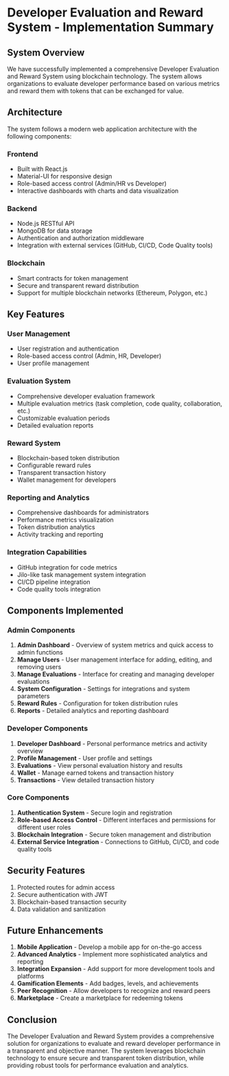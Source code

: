 # Developer Evaluation and Reward System - Implementation Summary

## System Overview

We have successfully implemented a comprehensive Developer Evaluation and Reward System using blockchain technology. The system allows organizations to evaluate developer performance based on various metrics and reward them with tokens that can be exchanged for value.

## Architecture

The system follows a modern web application architecture with the following components:

### Frontend
- Built with React.js
- Material-UI for responsive design
- Role-based access control (Admin/HR vs Developer)
- Interactive dashboards with charts and data visualization

### Backend
- Node.js RESTful API
- MongoDB for data storage
- Authentication and authorization middleware
- Integration with external services (GitHub, CI/CD, Code Quality tools)

### Blockchain
- Smart contracts for token management
- Secure and transparent reward distribution
- Support for multiple blockchain networks (Ethereum, Polygon, etc.)

## Key Features

### User Management
- User registration and authentication
- Role-based access control (Admin, HR, Developer)
- User profile management

### Evaluation System
- Comprehensive developer evaluation framework
- Multiple evaluation metrics (task completion, code quality, collaboration, etc.)
- Customizable evaluation periods
- Detailed evaluation reports

### Reward System
- Blockchain-based token distribution
- Configurable reward rules
- Transparent transaction history
- Wallet management for developers

### Reporting and Analytics
- Comprehensive dashboards for administrators
- Performance metrics visualization
- Token distribution analytics
- Activity tracking and reporting

### Integration Capabilities
- GitHub integration for code metrics
- Jilo-like task management system integration
- CI/CD pipeline integration
- Code quality tools integration

## Components Implemented

### Admin Components
1. **Admin Dashboard** - Overview of system metrics and quick access to admin functions
2. **Manage Users** - User management interface for adding, editing, and removing users
3. **Manage Evaluations** - Interface for creating and managing developer evaluations
4. **System Configuration** - Settings for integrations and system parameters
5. **Reward Rules** - Configuration for token distribution rules
6. **Reports** - Detailed analytics and reporting dashboard

### Developer Components
1. **Developer Dashboard** - Personal performance metrics and activity overview
2. **Profile Management** - User profile and settings
3. **Evaluations** - View personal evaluation history and results
4. **Wallet** - Manage earned tokens and transaction history
5. **Transactions** - View detailed transaction history

### Core Components
1. **Authentication System** - Secure login and registration
2. **Role-based Access Control** - Different interfaces and permissions for different user roles
3. **Blockchain Integration** - Secure token management and distribution
4. **External Service Integration** - Connections to GitHub, CI/CD, and code quality tools

## Security Features

1. Protected routes for admin access
2. Secure authentication with JWT
3. Blockchain-based transaction security
4. Data validation and sanitization

## Future Enhancements

1. **Mobile Application** - Develop a mobile app for on-the-go access
2. **Advanced Analytics** - Implement more sophisticated analytics and reporting
3. **Integration Expansion** - Add support for more development tools and platforms
4. **Gamification Elements** - Add badges, levels, and achievements
5. **Peer Recognition** - Allow developers to recognize and reward peers
6. **Marketplace** - Create a marketplace for redeeming tokens

## Conclusion

The Developer Evaluation and Reward System provides a comprehensive solution for organizations to evaluate and reward developer performance in a transparent and objective manner. The system leverages blockchain technology to ensure secure and transparent token distribution, while providing robust tools for performance evaluation and analytics.
